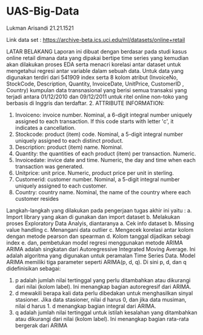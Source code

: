 # UAS-Big-Data
Lukman Arisandi 21.21.1521

Link data set : https://archive-beta.ics.uci.edu/ml/datasets/online+retail

LATAR BELAKANG
Laporan ini dibuat dengan berdasar pada studi kasus online retail 
dimana data yang dipakai bertipe time series yang kemudian akan dilakukan 
proses EDA serta menacri korelasi antar dataset untuk mengetahui regresi 
antar variable dalam sebuah data. Untuk data yang digunakan terdiri dari 
541909 index serta 8 kolom atribut (InvoiceNo, StockCode, Description, 
Quantity, InvoiceDate, UnitPrice, CustomerID , Country)
kumpulan data transnasional yang berisi semua transaksi yang 
terjadi antara 01/12/2010 dan 09/12/2011 untuk ritel online non-toko yang 
berbasis di Inggris dan terdaftar.
2. ATTRIBUTE INFORMATION:
1. Invoiceno: invoice number. Nominal, a 6-digit integral number uniquely 
assigned to each transaction. If this code starts with letter 'c', it indicates 
a cancellation.
2. Stockcode: product (item) code. Nominal, a 5-digit integral number 
uniquely assigned to each distinct product.
3. Description: product (item) name. Nominal.
4. Quantity: the quantities of each product (item) per transaction. Numeric.
5. Invoicedate: invice date and time. Numeric, the day and time when each 
transaction was generated.
6. Unitprice: unit price. Numeric, product price per unit in sterling.
7. Customerid: customer number. Nominal, a 5-digit integral number 
uniquely assigned to each customer.
8. Country: country name. Nominal, the name of the country where each 
customer resides

Langkah-langkah yang dilakukan pada pengerjaan tugas akhir ini yaitu :
a. Import library yang akan di gunakan dan import dataset
b. Melakukan proses Exploratory Data Analyis, diantaranya
a. Cek info dataset
b. Missing value handling
c. Menangani data outlier
c. Mengecek korelasi antar kolom dengan metode pearson dan spearman
d. Kolom tanggal dijadikan sebagi index
e. dan, pembetukan model regresi menggunakan metode ARIMA
ARIMA adalah singkatan dari Autoregressive Integrated Moving 
Average. Ini adalah algoritma yang digunakan untuk peramalan Time 
Series Data. Model ARIMA memiliki tiga parameter seperti ARIMA(p, d, 
q). Di sini p, d, dan q didefinisikan sebagai:
1. p adalah jumlah nilai tertinggal yang perlu ditambahkan atau 
dikurangi dari nilai (kolom label). Ini menangkap bagian 
autoregresif dari ARIMA.
2. d mewakili berapa kali data perlu dibedakan untuk menghasilkan 
sinyal stasioner. Jika data stasioner, nilai d harus 0, dan jika data 
musiman, nilai d harus 1. d menangkap bagian integral dari ARIMA.
3. q adalah jumlah nilai tertinggal untuk istilah kesalahan yang 
ditambahkan atau dikurangi dari nilai (kolom label). Ini menangkap 
bagian rata-rata bergerak dari ARIMA
